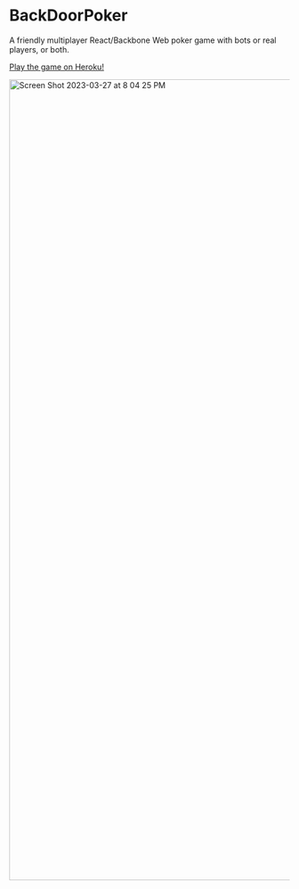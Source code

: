 # BackDoorPoker

A friendly multiplayer React/Backbone Web poker game with bots or real players, or both.

<a href="https://backdoorpoker.herokuapp.com">Play the game on Heroku!</a>

<img width="1440" alt="Screen Shot 2023-03-27 at 8 04 25 PM" src="https://user-images.githubusercontent.com/24409524/228100238-d9084aea-8204-4cd2-9d9f-fa837e93e472.png">

